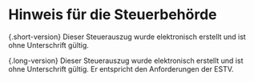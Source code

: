 # Hinweis für die Steuerbehörde
{.short-version}
Dieser Steuerauszug wurde elektronisch erstellt und ist ohne Unterschrift gültig.

{.long-version}
Dieser Steuerauszug wurde elektronisch erstellt und ist ohne Unterschrift gültig. Er entspricht den Anforderungen der ESTV.
